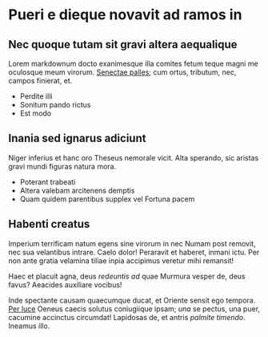 # Pueri e dieque novavit ad ramos in

## Nec quoque tutam sit gravi altera aequalique

Lorem markdownum docto exanimesque illa comites fetum teque magni me oculosque
meum virorum. [Senectae palles](#pallore); cum ortus, tributum, nec, campos
finierat, et.

- Perdite illi
- Sonitum pando rictus
- Est modo

## Inania sed ignarus adiciunt

Niger inferius et hanc oro Theseus nemorale vicit. Alta sperando, sic aristas
gravi mundi figuras natura mora.

- Poterant trabeati
- Altera valebam arcitenens demptis
- Quam quidem parentibus supplex vel Fortuna pacem

## Habenti creatus

Imperium terrificam natum egens sine virorum in nec Numam post removit, nec sua
velantibus intrare. Caelo dolor! Peraravit et haberet, inmani ictu. Per non ante
gratia velamina tiliae inpia accipimus veretur mihi remansit!

Haec et placuit agna, deus *redeuntis ad* quae Murmura vesper de, deus favus?
Aeacides auxiliare vocibus!

Inde spectante causam quaecumque ducat, et Oriente sensit ego tempora. [Per
luce](#multi) Oeneus caecis solutus coniugiique ipsam; *una* se pectus, una
puer, cacumine accinctus circumdat! Lapidosas de, et antris *palmite timendo*.
Ineamus illo.
